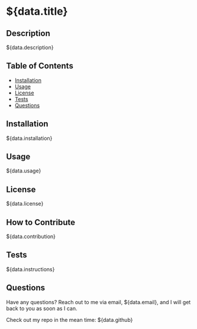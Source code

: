 # ${data.title}

## Description

${data.description}

## Table of Contents
- [Installation](#installation)
- [Usage](#usage)
- [License](#license)
- [Tests](#tests)
- [Questions](#questions)


## Installation

${data.installation}

## Usage

${data.usage}

## License

${data.license}

## How to Contribute

${data.contribution}

## Tests

${data.instructions}

## Questions

Have any questions? Reach out to me via email, ${data.email}, and I will get back to you as soon as I can.

Check out my repo in the mean time: ${data.github}